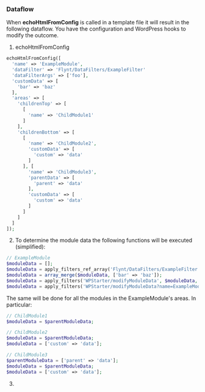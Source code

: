### Dataflow

When **echoHtmlFromConfig** is called in a template file it will result in the following dataflow. You have the configuration and WordPress hooks to modify the outcome.

1. echoHtmlFromConfig

```php
echoHtmlFromConfig([
  'name' => 'ExampleModule',
  'dataFilter' => 'Flynt/DataFilters/ExampleFilter'
  'dataFilterArgs' => ['foo'],
  'customData' => [
    'bar' => 'baz'
  ],
  'areas' => [
    'childrenTop' => [
      [
        'name' => 'ChildModule1'
      ]
    ],
    'childrenBottom' => [
      [
        'name' => 'ChildModule2',
        'customData' => [
          'custom' => 'data'
        ]
      ], [
        'name' => 'ChildModule3',
        'parentData' => [
          'parent' => 'data'
        ],
        'customData' => [
          'custom' => 'data'
        ]
      ]
    ]
  ]
]);
```
2. To determine the module data the following functions will be executed (simplified):

```php
// ExampleModule
$moduleData = [];
$moduleData = apply_filters_ref_array('Flynt/DataFilters/ExampleFilter', [$moduleData, 'foo']);
$moduleData = array_merge($moduleData, ['bar' => 'baz']);
$moduleData = apply_filters('WPStarter/modifyModuleData', $moduleData, ...);
$moduleData = apply_filters('WPStarter/modifyModuleData?name=ExampleModule', $moduleData, ...);
```

  The same will be done for all the modules in the ExampleModule's areas. In particular:

```php
// ChildModule1
$moduleData = $parentModuleData;
```
```php
// ChildModule2
$moduleData = $parentModuleData;
$moduleData = ['custom' => 'data'];
```
```php
// ChildModule3
$parentModuleData = ['parent' => 'data'];
$moduleData = $parentModuleData;
$moduleData = ['custom' => 'data'];
```

3.
